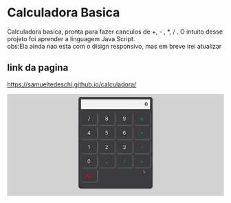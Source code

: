 # Calculadora Basica

Calculadora basica, pronta para fazer canculos de +, - , *, / . O intuito desse projeto foi aprender a linguagem Java Script.<br>
obs:Ela ainda nao esta com o disign responsivo, mas em breve irei atualizar 

## link da pagina 
https://samueltedeschi.github.io/calculadora/

![gif da calculadora](https://github.com/samuelTedeschi/calculadora/blob/master/Peek%2015-05-2022%2018-48.gif)
